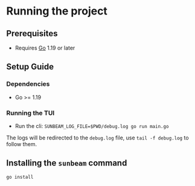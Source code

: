 # Running the project

## Prerequisites

- Requires [Go](https://golang.org/dl/) 1.19 or later

## Setup Guide

### Dependencies

- Go >= 1.19

### Running the TUI

- Run the cli: `SUNBEAM_LOG_FILE=$PWD/debug.log go run main.go`

The logs will be redirected to the `debug.log` file, use `tail -f debug.log` to follow them.

## Installing the `sunbeam` command

```console
go install
```
